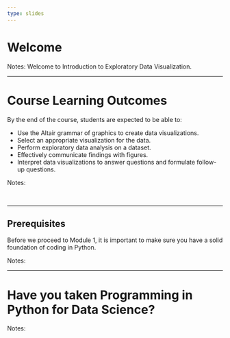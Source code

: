 ```yaml
---
type: slides
---
```


# Welcome 

Notes: Welcome to Introduction to Exploratory Data Visualization.

---

# Course Learning Outcomes 

By the end of the course, students are expected to be able to:
- Use the Altair grammar of graphics to create data visualizations.
- Select an appropriate visualization for the data.
- Perform exploratory data analysis on a dataset.
- Effectively communicate findings with figures.
- Interpret data visualizations to answer questions and formulate follow-up questions.
 

Notes:

<br>

---

## Prerequisites 

Before we proceed to Module 1, it is important to make sure you have a solid foundation of coding in Python. 

Notes: <br>

---

# Have you taken Programming in Python for Data Science?

Notes: <br>
